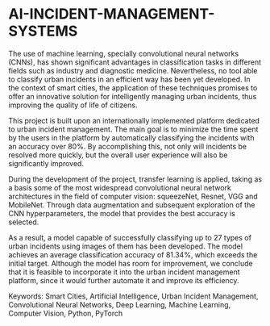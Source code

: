 # AI-INCIDENT-MANAGEMENT-SYSTEMS

The use of machine learning, specially convolutional neural networks (CNNs), has shown significant advantages in classification tasks in different fields such as industry and diagnostic medicine. Nevertheless, no tool able to classify urban incidents in an efficient way has been yet developed. In the context of smart cities, the application of these techniques promises to offer an innovative solution for intelligently managing urban incidents, thus improving the quality of life of citizens.

This project is built upon an internationally implemented platform dedicated to urban incident management. The main goal is to minimize the time spent by the users in the platform by automatically classifying the incidents with an accuracy over 80\%. By accomplishing this, not only will incidents be resolved more quickly, but the overall user experience will also be significantly improved.

During the development of the project, transfer learning is applied, taking as a basis some of the most widespread convolutional neural network architectures in the field of computer vision: squeezeNet, Resnet, VGG and MobileNet. Through data augmentation and subsequent exploration of the CNN hyperparameters, the model that provides the best accuracy is selected.

As a result, a model capable of successfully classifying up to 27 types of urban incidents using images of them has been developed. The model achieves an average classification accuracy of 81.34%, which exceeds the initial target. Although the model has room for improvement, we conclude that it is feasible to incorporate it into the urban incident management platform, since it would further automate it and improve its efficiency.

Keywords: Smart Cities, Artificial Intelligence, Urban Incident Management, Convolutional Neural Networks, Deep Learning, Machine Learning, Computer Vision, Python, PyTorch
